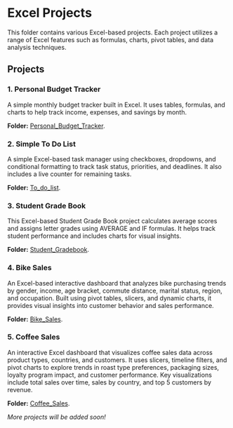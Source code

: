 # Excel Projects

This folder contains various Excel-based projects. Each project utilizes a range of Excel features such as formulas, charts, pivot tables, and data analysis techniques. 

## Projects

### 1. **Personal Budget Tracker**
A simple monthly budget tracker built in Excel. It uses tables, formulas, and charts to help track income, expenses, and savings by month.

**Folder:** [Personal_Budget_Tracker](./Personal_Budget_Tracker).

### 2. **Simple To Do List**
A simple Excel-based task manager using checkboxes, dropdowns, and conditional formatting to track task status, priorities, and deadlines. It also includes a live counter for remaining tasks.

**Folder:** [To_do_list](./To_do_list).

### 3. **Student Grade Book**
This Excel-based Student Grade Book project calculates average scores and assigns letter grades using AVERAGE and IF formulas. It helps track student performance and includes charts for visual insights.

**Folder:** [Student_Gradebook](./Student_Gradebook).

### 4. **Bike Sales**
An Excel-based interactive dashboard that analyzes bike purchasing trends by gender, income, age bracket, commute distance, marital status, region, and occupation. Built using pivot tables, slicers, and dynamic charts, it provides visual insights into customer behavior and sales performance.

**Folder:** [Bike_Sales](./Bike_Sales).

### 5. **Coffee Sales**
An interactive Excel dashboard that visualizes coffee sales data across product types, countries, and customers. It uses slicers, timeline filters, and pivot charts to explore trends in roast type preferences, packaging sizes, loyalty program impact, and customer performance. Key visualizations include total sales over time, sales by country, and top 5 customers by revenue.

**Folder:** [Coffee_Sales](./Coffee_Sales).

_More projects will be added soon!_


